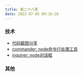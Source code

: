 ```yaml
---
title: 第二十八周
date: 2022-07-05 09:16:26
---
```


### 技术

- [代码截图分享](https://ray.so/)
- [commander: node命令行处理工具](https://github.com/tj/commander.js)
- [inquirer: node对话框](https://github.com/SBoudrias/Inquirer.js)

### 其他

